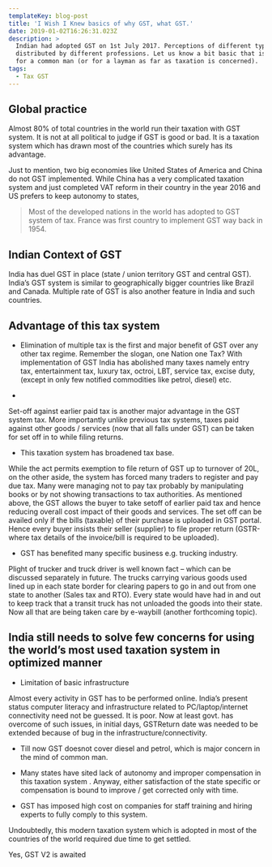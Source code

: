 ```yaml
---
templateKey: blog-post
title: 'I Wish I Knew basics of why GST, what GST.'
date: 2019-01-02T16:26:31.023Z
description: >
  Indian had adopted GST on 1st July 2017. Perceptions of different types being
  distributed by different professions. Let us know a bit basic that is needed
  for a common man (or for a layman as far as taxation is concerned).
tags:
  - Tax GST
---
```

## Global practice 

Almost 80% of total countries in the world run their taxation with GST system. It is not at all political to judge if GST is good or bad. It is a taxation system which has drawn most of the countries which surely has its advantage. 

Just to mention, two big economies like United States of America and China do not GST implemented. While China has a very complicated taxation system and just completed VAT reform in their country in the year 2016 and US prefers to keep autonomy to states, 

> Most of the developed nations in the world has adopted to GST system of tax. France was first country to implement GST way back in 1954. 



## Indian Context of GST 

India has duel GST in place (state / union territory GST and central GST). India’s GST system is similar to geographically bigger countries like Brazil and Canada. Multiple rate of GST is also another feature in India and such countries.

## 

## Advantage of this tax system

* Elimination of multiple tax is the first and major benefit of GST over any other tax regime. Remember the slogan, one Nation one Tax? With implementation of GST India has abolished many taxes namely entry tax, entertainment tax, luxury tax, octroi, LBT, service tax, excise duty, (except in only few notified commodities like petrol, diesel) etc.



* Set-off against earlier paid tax is another major advantage in the GST system tax.  More importantly unlike previous tax systems, taxes paid against other goods / services (now that all falls under GST) can be taken for set off in to while filing returns.



* This taxation system has broadened tax base. 

While the act permits exemption to file return of GST up to turnover of 20L, on the other aside, the system has forced many traders to register and pay due tax. Many were managing not to pay tax probably by manipulating books or by not showing transactions to tax authorities. As mentioned above, the GST allows the buyer to take setoff of earlier paid tax and hence reducing overall cost impact of their goods and services. The set off can be availed only if the bills (taxable) of their purchase is uploaded in GST portal. Hence every buyer insists their seller (supplier) to file proper return (GSTR-where tax details of the invoice/bill is required to be uploaded). 



* GST has benefited many specific business e.g. trucking industry. 

Plight of trucker and truck driver is well known fact – which can be discussed separately in future. The trucks carrying various goods used lined up in each state border for clearing papers to go in and out from one state to another (Sales tax and RTO). Every state would have had in and out to keep track that a transit truck has not unloaded the goods into their state. Now all that are being taken care by e-waybill (another forthcoming topic).   

  

## India still needs to solve few concerns for using the world’s most used taxation system in optimized manner

* Limitation of basic infrastructure

Almost every activity in GST has to be performed online. India’s present status computer literacy and infrastructure related to PC/laptop/internet connectivity need not be guessed. It is poor. Now at least govt. has overcome of such issues, in initial days, GSTReturn date was needed to be extended because of bug in the infrastructure/connectivity.



* Till now GST doesnot cover diesel and petrol, which is major concern in the mind of common man.



* Many states have sited lack of autonomy and improper compensation in this taxation system. Anyway, either satisfaction of the state specific or compensation is bound to improve / get corrected only with time.



* GST has imposed high cost on companies for staff training and hiring experts to fully comply to this system.

Undoubtedly, this modern taxation system which is adopted in most of the countries of the world required due time to get settled.





Yes, GST V2 is awaited
